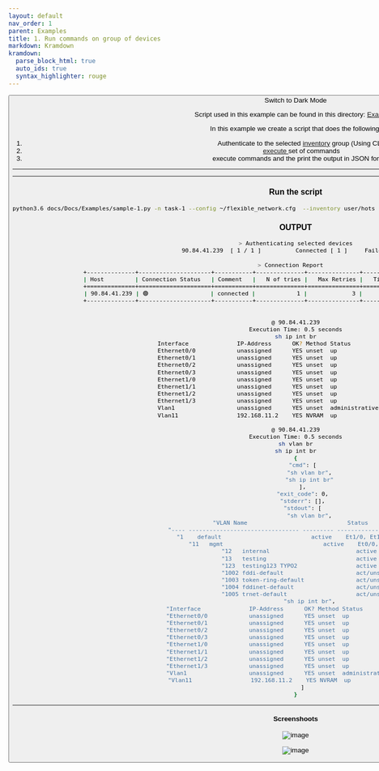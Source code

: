 ```yaml
---
layout: default
nav_order: 1
parent: Examples
title: 1. Run commands on group of devices
markdown: Kramdown
kramdown:
  parse_block_html: true
  auto_ids: true
  syntax_highlighter: rouge
---
```


<button class="btn js-toggle-dark-mode">Switch to Dark Mode

<script>
const toggleDarkMode = document.querySelector('.js-toggle-dark-mode');

jtd.addEvent(toggleDarkMode, 'click', function(){
  if (jtd.getTheme() === 'dark') {
    jtd.setTheme('light');
    toggleDarkMode.textContent = 'Switch to Dark Mode';
  } else {
    jtd.setTheme('dark');
    toggleDarkMode.textContent = 'Switch to Light Mode';
  }
});
</script>

Script used in this example can be found in this directory: [Examples](https://github.com/eslam-gomaa/Flexible-Network/tree/develop/docs/Docs/Examples)

In this example we create a script that does the following:
1. Authenticate to the selected [inventory](https://eslam-gomaa.github.io/Flexible-Network/inventory) group (Using CLI)
2. [execute ](https://eslam-gomaa.github.io/Flexible-Network/terminal_class_methods#execute) set of commands
3. execute commands and the print the output in JSON format


---

<link href="docs/_sass/support/_variables.scss" rel="stylesheet" type="text/css">


<script src="https://gist.github.com/eslam-gomaa/c29f3b6c04430bc676231044252fa961.js"></script>

---

### Run the script

```bash
python3.6 docs/Docs/Examples/sample-1.py -n task-1 --config ~/flexible_network.cfg  --inventory user/hots  --authenticate-group works --user orange --password cisco
```

### OUTPUT


```bash
> Authenticating selected devices
   90.84.41.239  [ 1 / 1 ]          Connected [ 1 ]     Failed [ 0 ]    

> Connection Report   
+--------------+---------------------+-----------+--------------+---------------+-------------------------+---------------+
| Host         | Connection Status   | Comment   |   N of tries |   Max Retries |   Time tring in seconds | Fail Reason   |
+==============+=====================+===========+==============+===============+=========================+===============+
| 90.84.41.239 | 🟢                  | connected |            1 |             3 |                       1 |               |
+--------------+---------------------+-----------+--------------+---------------+-------------------------+---------------+


@ 90.84.41.239
Execution Time: 0.5 seconds
sh ip int br
Interface              IP-Address      OK? Method Status                Protocol
Ethernet0/0            unassigned      YES unset  up                    up      
Ethernet0/1            unassigned      YES unset  up                    up      
Ethernet0/2            unassigned      YES unset  up                    up      
Ethernet0/3            unassigned      YES unset  up                    up      
Ethernet1/0            unassigned      YES unset  up                    up      
Ethernet1/1            unassigned      YES unset  up                    up      
Ethernet1/2            unassigned      YES unset  up                    up      
Ethernet1/3            unassigned      YES unset  up                    up      
Vlan1                  unassigned      YES unset  administratively down down    
Vlan11                 192.168.11.2    YES NVRAM  up                    up      

@ 90.84.41.239
Execution Time: 0.5 seconds
sh vlan br
sh ip int br
{
    "cmd": [
        "sh vlan br",
        "sh ip int br"
    ],
    "exit_code": 0,
    "stderr": [],
    "stdout": [
        "sh vlan br",
        "VLAN Name                             Status    Ports",
        "---- -------------------------------- --------- -------------------------------",
        "1    default                          active    Et1/0, Et1/1, Et1/2, Et1/3",
        "11   mgmt                             active    Et0/0, Et0/2, Et0/3",
        "12   internal                         active    ",
        "13   testing                          active    ",
        "123  testing123 TYPO2                 active    ",
        "1002 fddi-default                     act/unsup ",
        "1003 token-ring-default               act/unsup ",
        "1004 fddinet-default                  act/unsup ",
        "1005 trnet-default                    act/unsup ",
        "sh ip int br",
        "Interface              IP-Address      OK? Method Status                Protocol",
        "Ethernet0/0            unassigned      YES unset  up                    up      ",
        "Ethernet0/1            unassigned      YES unset  up                    up      ",
        "Ethernet0/2            unassigned      YES unset  up                    up      ",
        "Ethernet0/3            unassigned      YES unset  up                    up      ",
        "Ethernet1/0            unassigned      YES unset  up                    up      ",
        "Ethernet1/1            unassigned      YES unset  up                    up      ",
        "Ethernet1/2            unassigned      YES unset  up                    up      ",
        "Ethernet1/3            unassigned      YES unset  up                    up      ",
        "Vlan1                  unassigned      YES unset  administratively down down    ",
        "Vlan11                 192.168.11.2    YES NVRAM  up                    up      "
    ]
}
```

---

#### Screenshoots


![image](https://user-images.githubusercontent.com/33789516/163046526-51cdaab1-445e-41b1-9519-e5bf0018fc8f.png)

![image](https://user-images.githubusercontent.com/33789516/163046595-af67893e-fd80-43f2-82c6-339b4097cad6.png)


